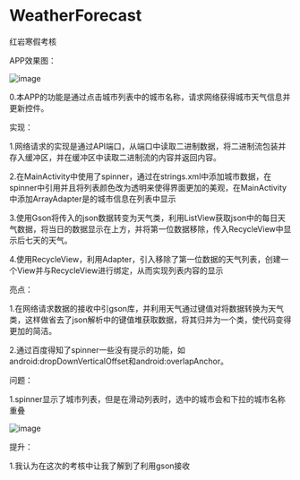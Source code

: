 # WeatherForecast
 红岩寒假考核

 APP效果图：

![image](https://github.com/dech53/WeatherForecast/blob/main/app/src/gif/S30126-14270638_1.gif)

0.本APP的功能是通过点击城市列表中的城市名称，请求网络获得城市天气信息并更新控件。

实现：

1.网络请求的实现是通过API端口，从端口中读取二进制数据，将二进制流包装并存入缓冲区，并在缓冲区中读取二进制流的内容并返回内容。

2.在MainActivity中使用了spinner，通过在strings.xml中添加城市数据，在spinner中引用并且将列表颜色改为透明来使得界面更加的美观，在MainActivity中添加ArrayAdapter<String>是的城市信息在列表中显示

3.使用Gson将传入的json数据转变为天气类，利用ListView获取json中的每日天气数据，将当日的数据显示在上方，并将第一位数据移除，传入RecycleView中显示后七天的天气。

4.使用RecycleView，利用Adapter，引入移除了第一位数据的天气列表，创建一个View并与RecycleView进行绑定，从而实现列表内容的显示

亮点：

1.在网络请求数据的接收中引gson库，并利用天气通过键值对将数据转换为天气类，这样做省去了json解析中的键值堆获取数据，将其归并为一个类，使代码变得更加的简洁。

2.通过百度得知了spinner一些没有提示的功能，如android:dropDownVerticalOffset和android:overlapAnchor。

问题：
 
1.spinner显示了城市列表，但是在滑动列表时，选中的城市会和下拉的城市名称重叠

 ![image](https://github.com/dech53/WeatherForecast/blob/main/app/src/gif/S30126-15252700.gif)
 
提升：

1.我认为在这次的考核中让我了解到了利用gson接收

